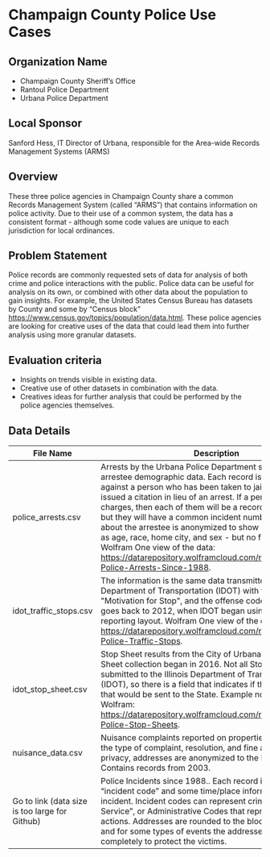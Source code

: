 # Champaign County Police Use Cases

## Organization Name
- Champaign County Sheriff’s Office
- Rantoul Police Department
- Urbana Police Department
 
## Local Sponsor
Sanford Hess, IT Director of Urbana, responsible for the Area-wide Records Management Systems (ARMS) 

## Overview
These three police agencies in Champaign County share a common Records  Management System (called “ARMS”) that contains information on police activity.  Due to their use of a common system, the data has a consistent format - although some code values are unique to each jurisdiction for local ordinances.

## Problem Statement
Police records are commonly requested sets of data for analysis of both crime and police interactions with the public.  Police data can be useful for analysis on its own, or combined with other data about the population to gain insights.  For example, the United States Census Bureau has datasets by County and some by “Census block” https://www.census.gov/topics/population/data.html.  These police agencies are looking for creative uses of the data that could lead them into further analysis using more granular datasets.

## Evaluation criteria
- Insights on trends visible in existing data.
- Creative use of other datasets in combination with the data.
- Creatives ideas for further analysis that could be performed by the police agencies themselves.

## Data Details
| File Name | Description | Link |
| --------- | ----------- | ---- |
| police_arrests.csv | Arrests by the Urbana Police Department since 1988, with arrestee demographic data. Each record is an arrest charge against a person who has been taken to jail, or has been issued a citation in lieu of an arrest.  If a person has multiple charges, then each of them will be a record in the dataset - but they will have a common incident number.  Information about the arrestee is anonymized to show information such as age, race, home city, and sex - but no further details.  Wolfram One view of the data: https://datarepository.wolframcloud.com/resources/Urbana-Police-Arrests-Since-1988.  | https://data.illinois.gov/dataset/police-arrests | 
| idot_traffic_stops.csv | The information is the same data transmitted to the Illinois Department of Transportation (IDOT) with two additions: the "Motivation for Stop", and the offense codes recorded. Data goes back to 2012, when IDOT began using the current reporting layout. Wolfram One view of the data is here: https://datarepository.wolframcloud.com/resources/Urbana-Police-Traffic-Stops. | https://data.illinois.gov/dataset/traffic-stops |
| idot_stop_sheet.csv | Stop Sheet results from the City of Urbana, since the Stop Sheet collection began in 2016. Not all Stop Sheets are submitted to the Illinois Department of Transportation (IDOT), so there is a field that indicates if the record is one that would be sent to the State.  Example notebook from Wolfram: https://datarepository.wolframcloud.com/resources/Urbana-Police-Stop-Sheets. | https://data.illinois.gov/dataset/stop-sheets |
| nuisance_data.csv | Nuisance complaints reported on properties in Urbana, with the type of complaint, resolution, and fine amounts. For privacy, addresses are anonymized to the block level. Contains records from 2003.  | https://data.illinois.gov/dataset/urbana-nuisance-complaints |
| Go to link (data size is too large for Github) | Police Incidents since 1988..  Each record is a specific “incident code” and some time/place information about the incident.  Incident codes can represent crimes, “Calls for Service”, or Administrative Codes that represent police actions.  Addresses are rounded to the block level for privacy, and for some types of events the addresses are removed completely to protect the victims. | https://data.illinois.gov/dataset/police-incidents |
